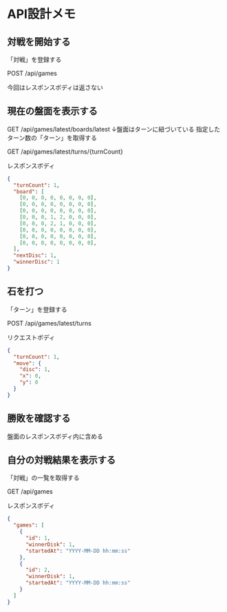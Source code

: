 # API設計メモ

## 対戦を開始する

「対戦」を登録する

POST /api/games

今回はレスポンスボディは返さない

## 現在の盤面を表示する

GET /api/games/latest/boards/latest
↓盤面はターンに紐づいている
指定したターン数の「ターン」を取得する

GET /api/games/latest/turns/{turnCount}

レスポンスボディ

```json
{
  "turnCount": 1,
  "board": [
    [0, 0, 0, 0, 0, 0, 0, 0],
    [0, 0, 0, 0, 0, 0, 0, 0],
    [0, 0, 0, 0, 0, 0, 0, 0],
    [0, 0, 0, 1, 2, 0, 0, 0],
    [0, 0, 0, 2, 1, 0, 0, 0],
    [0, 0, 0, 0, 0, 0, 0, 0],
    [0, 0, 0, 0, 0, 0, 0, 0],
    [0, 0, 0, 0, 0, 0, 0, 0],
  ],
  "nextDisc": 1,
  "winnerDisc": 1
}
```

## 石を打つ

「ターン」を登録する

POST /api/games/latest/turns

リクエストボディ

```json
{
  "turnCount": 1,
  "move": {
    "disc": 1,
    "x": 0,
    "y": 0
  }
}
```

## 勝敗を確認する
盤面のレスポンスボディ内に含める

## 自分の対戦結果を表示する

「対戦」の一覧を取得する

GET /api/games

レスポンスボディ

```json
{
  "games": [
    {
      "id": 1,
      "winnerDisk": 1,
      "startedAt": "YYYY-MM-DD hh:mm:ss"
    },
    {
      "id": 2,
      "winnerDisk": 1,
      "startedAt": "YYYY-MM-DD hh:mm:ss"
    }
  ]
}
```
